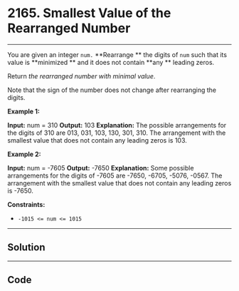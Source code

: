 # 2165. Smallest Value of the Rearranged Number

---

You are given an integer `num.` **Rearrange ** the digits of `num` such that its value is **minimized ** and it does not contain **any ** leading zeros.

Return _the rearranged number with minimal value_.

Note that the sign of the number does not change after rearranging the digits.

 

**Example 1:**


**Input:** num = 310
**Output:** 103
**Explanation:** The possible arrangements for the digits of 310 are 013, 031, 103, 130, 301, 310. 
The arrangement with the smallest value that does not contain any leading zeros is 103.


**Example 2:**


**Input:** num = -7605
**Output:** -7650
**Explanation:** Some possible arrangements for the digits of -7605 are -7650, -6705, -5076, -0567.
The arrangement with the smallest value that does not contain any leading zeros is -7650.


 

**Constraints:**

  * `-1015 <= num <= 1015`

---

## Solution



---

## Code
```python


```